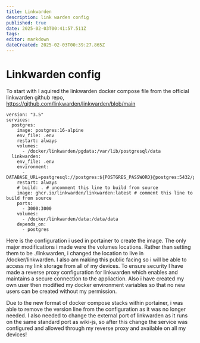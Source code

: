 ```yaml
---
title: Linkwarden
description: link warden config
published: true
date: 2025-02-03T00:41:57.511Z
tags: 
editor: markdown
dateCreated: 2025-02-03T00:39:27.865Z
---
```


# Linkwarden config
To start with I aquired the linkwarden docker compose file from the official linkwarden github repo,
https://github.com/linkwarden/linkwarden/blob/main 


~~~~
version: "3.5"
services:
  postgres:
    image: postgres:16-alpine
    env_file: .env
    restart: always
    volumes:
      - /docker/linkwarden/pgdata:/var/lib/postgresql/data
  linkwarden:
    env_file: .env
    environment:
      - DATABASE_URL=postgresql://postgres:${POSTGRES_PASSWORD}@postgres:5432/postgres
    restart: always
    # build: . # uncomment this line to build from source
    image: ghcr.io/linkwarden/linkwarden:latest # comment this line to build from source
    ports:
      - 3000:3000
    volumes:
      - /docker/linkwarden/data:/data/data
    depends_on:
      - postgres
~~~~

Here is the configuration i used in portainer to create the image. The only major modifications i made were the volumes locations. Rather than setting them to be ./linkwarden, i changed the location to live in /docker/linkwarden. I also am making this public facing so i will be able to access my link storage from all of my devices. To ensure security I have made a reverse proxy configuration for linkwarden which enables and maintains a secure connection to the appliaction. Also i have created my own user then modified my docker environment variables so that no new users can be created without my permission. 

Due to the new format of docker compose stacks within portainer, i was able to remove the version line from the configuration as it was no longer needed. I also needed to change the external port of linkwarden as it runs on the same standard port as wiki-js, so after this change the service was configured and allowed through my reverse proxy and available on all my devices!
